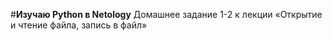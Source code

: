 #**Изучаю Python в Netology**
Домашнее задание 1-2 к лекции «Открытие и чтение файла, запись в файл»



